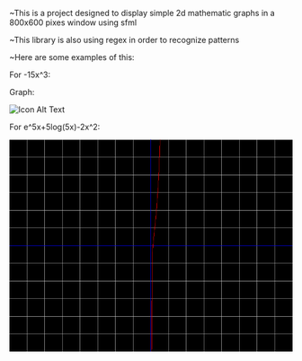 ~This is a project designed to display simple 2d mathematic graphs in  a 800x600 pixes window  using sfml 

~This library is also using regex in order to recognize patterns 

~Here are some examples of this:

For -15x^3: 

Graph:

![Icon Alt Text](C:\Users\user\source\repos\Project_kati)


For e^5x+5log(5x)-2x^2:

![Icon Alt Text](output.bmp)
